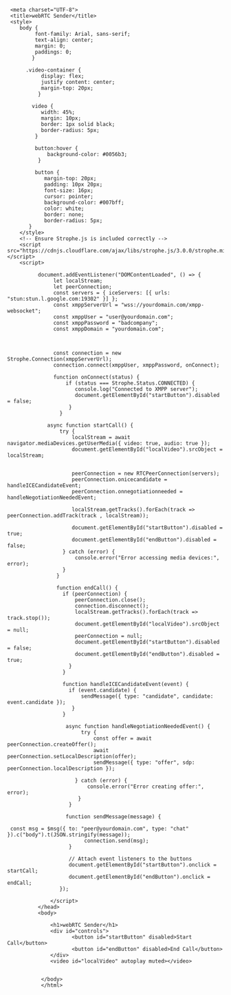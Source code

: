 
<!DOCTYPE html>
<html lang="en">
<head>

     <meta charset="UTF-8">
     <title>webRTC Sender</title>
     <style>
        body {
             font-family: Arial, sans-serif;
             text-align: center;
             margin: 0;
             paddings: 0;
            }

          .video-container {
               display: flex;
               justify content: center;
               margin-top: 20px;
              }

            video {
               width: 45%;
               margin: 10px;
               border: 1px solid black;
               border-radius: 5px;
             }

             button:hover {
                 background-color: #0056b3;
              }

             button {
                margin-top: 20px;
                padding: 10px 20px;
                font-size: 16px;
                cursor: pointer;
                background-color: #007bff;
                color: white;
                border: none;
                border-radius: 5px;
           }
        </style>
        <!-- Ensure Strophe.js is included correctly -->
        <script src="https://cdnjs.cloudflare.com/ajax/libs/strophe.js/3.0.0/strophe.min.js"></script>
        <script>

              document.addEventListener("DOMContentLoaded", () => {
                   let localStream;
                   let peerConnection;
                   const servers = { iceServers: [{ urls: "stun:stun.l.google.com:19302" }] };
                   const xmppServerUrl = "wss://yourdomain.com/xmpp-websocket";
                   const xmppUser = "user@yourdomain.com";
                   const xmppPassword = "badcompany";
                   const xmppDomain = "yourdomain.com";



                   const connection = new Strophe.Connection(xmppServerUrl);
                   connection.connect(xmppUser, xmppPassword, onConnect);

                   function onConnect(status) {
                       if (status === Strophe.Status.CONNECTED) {
                          console.log("Connected to XMPP server");
                          document.getElementById("startButton").disabled = false;
                        }
                     }

                 async function startCall() {
                     try {
                         localStream = await navigator.mediaDevices.getUserMedia({ video: true, audio: true });
                         document.getElementById("localVideo").srcObject = localStream;


                         peerConnection = new RTCPeerConnection(servers);
                         peerConnection.onicecandidate = handleICECandidateEvent;
                         peerConnection.onnegotiationneeded = handleNegotiationNeededEvent;

                         localStream.getTracks().forEach(track => peerConnection.addTrack(track , localStream));

                         document.getElementById("startButton").disabled = true;
                         document.getElementById("endButton").disabled = false;
                      } catch (error) {
                          console.error("Error accessing media devices:", error);
                      }
                    }

                    function endCall() {
                      if (peerConnection) {
                          peerConnection.close();
                          connection.disconnect();
                          localStream.getTracks().forEach(track => track.stop());
                          document.getElementById("localVideo").srcObject = null;
                          peerConnection = null;
                          document.getElementById("startButton").disabled = false;
                          document.getElementById("endButton").disabled = true;
                        }
                      }

                      function handleICECandidateEvent(event) {
                        if (event.candidate) {
                            sendMessage({ type: "candidate", candidate: event.candidate });
                         }
                      }

                       async function handleNegotiationNeededEvent() {
                            try {
                                const offer = await peerConnection.createOffer();
                                await peerConnection.setLocalDescription(offer);
                                sendMessage({ type: "offer", sdp: peerConnection.localDescription });

                          } catch (error) {
                              console.error("Error creating offer:", error);
                           }
                        }

                       function sendMessage(message) {

     const msg = $msg({ to: "peer@yourdomain.com", type: "chat" }).c("body").t(JSON.stringify(message));
                             connection.send(msg);
                        }

                        // Attach event listeners to the buttons
                        document.getElementById("startButton").onclick = startCall;
                        document.getElementById("endButton").onclick = endCall;
                     });

                  </script>
              </head>
              <body>

                  <h1>webRTC Sender</h1>
                  <div id="controls">
                         <button id="startButton" disabled>Start Call</button>
                         <button id="endButton" disabled>End Call</button>
                  </div>
                  <video id="localVideo" autoplay muted></video>


               </body>
               </html>

